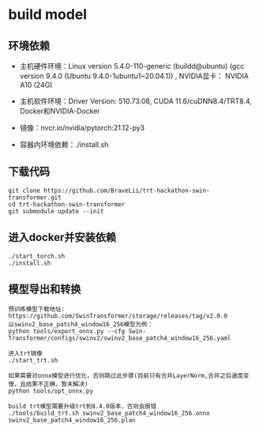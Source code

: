 # build model

## 环境依赖
+ 主机硬件环境：Linux version 5.4.0-110-generic (buildd@ubuntu) (gcc version 9.4.0 (Ubuntu 9.4.0-1ubuntu1~20.04.1)) , NVIDIA显卡： NVIDIA A10 (24G)

+ 主机软件环境：Driver Version: 510.73.08, CUDA 11.6/cuDNN8.4/TRT8.4, Docker和NVIDIA-Docker

+ 镜像：nvcr.io/nvidia/pytorch:21.12-py3

+ 容器内环境依赖：./install.sh
## 下载代码
    git clone https://github.com/BraveLii/trt-hackathon-swin-transformer.git
    cd trt-hackathon-swin-transformer
    git submodule update --init

## 进入docker并安装依赖
    ./start_torch.sh
    ./install.sh

## 模型导出和转换
    预训练模型下载地址: https://github.com/SwinTransformer/storage/releases/tag/v2.0.0
    以swinv2_base_patch4_window16_256模型为例：
    python tools/export_onnx.py --cfg Swin-Transformer/configs/swinv2/swinv2_base_patch4_window16_256.yaml

    进入trt镜像
    ./start_trt.sh

    如果需要对onnx模型进行优化，否则跳过此步骤(目前只有合并LayerNorm,合并之后速度变慢，且结果不正确，暂未解决)
    python tools/opt_onnx.py 

    build trt模型需要升级trt到8.4.0版本，否则会报错
    ./tools/build_trt.sh swinv2_base_patch4_window16_256.onnx swinv2_base_patch4_window16_256.plan
    
